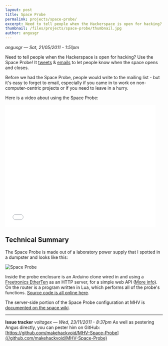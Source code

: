```yaml
---
layout: post
title: Space Probe
permalink: projects/space-probe/
excerpt: Need to tell people when the Hackerspace is open for hacking? Use the Space Probe! It tweets & emails to let people know when the space opens and closes.
thumbnail: /files/projects/space-probe/thumbnail.jpg
author: angusgr
---
```


*angusgr — Sat, 21/05/2011 - 1:51pm*

Need to tell people when the Hackerspace is open for hacking? Use the Space Probe! It [tweets](//twitter.com/makehackvoid) & [emails](//www.makehackvoid.com/mailman/listinfo/makers) to let people know when the space opens and closes.

Before we had the Space Probe, people would write to the mailing list - but it's easy to forget to email, especially if you came in to work on non-computer-centric projects or if you need to leave in a hurry.

Here is a video about using the Space Probe:

<iframe width="480" height="390" src="//www.youtube.com/embed/7_1P8PqnoWg" frameborder="0" allowfullscreen="true"></iframe>


Technical Summary
-----------------

The Space Probe is made out of a laboratory power supply that I spotted in a dumpster and looks like this:

![Space Probe](/files/projects/space-probe/spaceprobe.jpg)

Inside the probe enclosure is an Arduino clone wired in and using a [Freetronics EtherTen](//www.freetronics.com/products/etherten) as an HTTP server, for a simple web API ([More info](//www.makehackvoid.com/pipermail/makers/2012-December/004334.html)). On the router is a program written in Lua, which performs all of the probe's functions. [Source code is all online here](//github.com/makehackvoid/mhv-space-probe).

The server-side portion of the Space Probe configuration at MHV is [documented on the space wiki](//space.makehackvoid.com/wiki/ServerConfig#Space_Probe).

-----------------------

**Issue tracker**
*voltagex — Wed, 23/11/2011 - 8:37pm*
As well as pestering Angus directly, you can pester him on GitHub: [https://github.com/makehackvoid/MHV-Space-Probe](//github.com/makehackvoid/MHV-Space-Probe)
